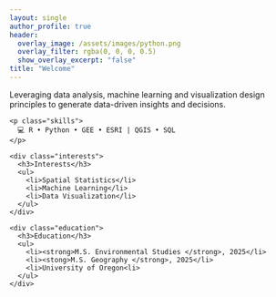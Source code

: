```yaml
---
layout: single
author_profile: true
header:
  overlay_image: /assets/images/python.png
  overlay_filter: rgba(0, 0, 0, 0.5)
  show_overlay_excerpt: "false"
title: "Welcome"
---
```


<div>
    <p>Leveraging data analysis, machine learning and visualization design principles to generate data-driven insights and decisions.</p>

    <p class="skills">
      💻 R • Python • GEE • ESRI | QGIS • SQL
    </p>

    <div class="interests">
      <h3>Interests</h3>
      <ul>
        <li>Spatial Statistics</li>
        <li>Machine Learning</li>
        <li>Data Visualization</li>
      </ul>
    </div>

    <div class="education">
      <h3>Education</h3>
      <ul>
        <li><strong>M.S. Environmental Studies </strong>, 2025</li>
        <li><stong>M.S. Geography </strong>, 2025</li>
        <li>University of Oregon<li>
      </ul>
    </div>

</div>
